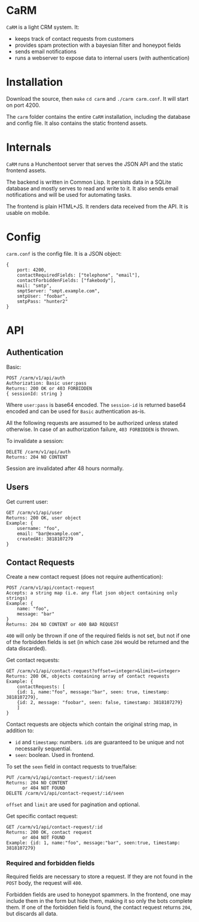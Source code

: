 # CaRM

`CaRM` is a light CRM system. It:

* keeps track of contact requests from customers
* provides spam protection with a bayesian filter and honeypot fields
* sends email notifications
* runs a webserver to expose data to internal users (with authentication)

# Installation

Download the source, then `make` `cd carm` and `./carm carm.conf`. It will start on port 4200.

The `carm` folder contains the entire `CaRM` installation, including the database and config file.
It also contains the static frontend assets.

# Internals

`CaRM` runs a Hunchentoot server that serves the JSON API and the static frontend assets. 

The backend is written in Common Lisp. It persists data in a SQLite database and mostly serves to read
and write to it. It also sends email notifications and will be used for automating tasks.

The frontend is plain HTML+JS. It renders data received from the API. It is usable on mobile.

# Config

`carm.conf` is the config file. It is a JSON object:

	{
		port: 4200,
		contactRequiredFields: ["telephone", "email"],
		contactForbiddenFields: ["fakebody"],
		mail: "smtp",
		smptServer: "smpt.example.com",
		smtpUser: "foobar",
		smtpPass: "hunter2"
	}

# API

## Authentication

Basic:

	POST /carm/v1/api/auth
	Authorization: Basic user:pass
	Returns: 200 OK or 403 FORBIDDEN
	{ sessionId: string }
	
Where `user:pass` is base64 encoded. The `session-id` is returned base64 encoded and can be used for `Basic`
authentication as-is. 

All the following requests are assumed to be authorized unless stated otherwise. In case of an authorization
failure, `403 FORBIDDEN` is thrown.

To invalidate a session:

	DELETE /carm/v1/api/auth
	Returns: 204 NO CONTENT
	
Session are invalidated after 48 hours normally.

## Users

Get current user:

	GET /carm/v1/api/user
	Returns: 200 OK, user object
	Example: {
		username: "foo",
		email: "bar@example.com",
		createdAt: 3818107279
	}

## Contact Requests

Create a new contact request (does not require authentication):

	POST /carm/v1/api/contact-request
	Accepts: a string map (i.e. any flat json object containing only strings)
	Example: {
		name: "foo",
		message: "bar"
	}
	Returns: 204 NO CONTENT or 400 BAD REQUEST
	
`400` will only be thrown if one of the required fields is not set, but not if one of the forbidden fields is
set (in which case `204` would be returned and the data discarded).

Get contact requests:

	GET /carm/v1/api/contact-request?offset=<integer>&limit=<integer>
	Returns: 200 OK, objects containing array of contact requests
	Example: {
		contactRequests: [ 
		{id: 1, name:"foo", message:"bar", seen: true, timestamp: 3818107279}, 
		{id: 2, message: "foobar", seen: false, timestamp: 3818107279} 
		]
	}
	
Contact requests are objects which contain the original string map, in addition to:

* `id` and `timestamp`: numbers. `id`s are guaranteed to be unique and not necessarily sequential.
* `seen`: boolean. Used in frontend.

To set the `seen` field in contact requests to true/false:

	PUT /carm/v1/api/contact-request/:id/seen
	Returns: 204 NO CONTENT
	      or 404 NOT FOUND
	DELETE /carm/v1/api/contact-request/:id/seen
	
`offset` and `limit` are used for pagination and optional.

Get specific contact request:

	GET /carm/v1/api/contact-request/:id
	Returns: 200 OK, contact request
	      or 404 NOT FOUND
	Example: {id: 1, name:"foo", message:"bar", seen:true, timestamp: 3818107279}

### Required and forbidden fields

Required fields are necessary to store a request. If they are not found in the `POST` body, the request will `400`.

Forbidden fields are used to honeypot spammers. In the frontend, one may include them in the form but hide them,
making it so only the bots complete them. If one of the forbidden field is found, the contact request returns `204`,
but discards all data.

